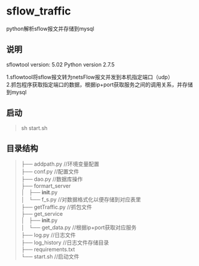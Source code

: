 # sflow_traffic
python解析sflow报文并存储到mysql

## 说明
sflowtool version: 5.02
Python version 2.7.5

1.sflowtool将sflow报文转为netsFlow报文并发到本机指定端口（udp）    
2.抓包程序获取指定端口的数据，根据ip+port获取服务之间的调用关系，并存储到mysql

## 启动
> sh start.sh

## 目录结构


> ├── addpath.py                                  //环境变量配置     
├── conf.py                                     //配置文件    
├── dao.py                                      //数据库操作    
├── formart_server    
│   ├── __init__.py    
│   └── f_s.py                                  //对数据格式化以便存储到对应表里     
        ├── getTraffic.py                       //抓包文件     
├── get_service    
│   ├── __init__.py    
│   └── get_data.py                             //根据ip+port获取对应服务    
├── log.py                                      //日志文件    
├── log_history                                 //日志文件存储目录     
├── requirements.txt     
└── start.sh                                    //启动文件     

